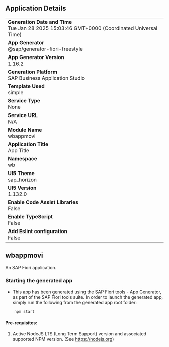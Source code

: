 ## Application Details
|               |
| ------------- |
|**Generation Date and Time**<br>Tue Jan 28 2025 15:03:46 GMT+0000 (Coordinated Universal Time)|
|**App Generator**<br>@sap/generator-fiori-freestyle|
|**App Generator Version**<br>1.16.2|
|**Generation Platform**<br>SAP Business Application Studio|
|**Template Used**<br>simple|
|**Service Type**<br>None|
|**Service URL**<br>N/A|
|**Module Name**<br>wbappmovi|
|**Application Title**<br>App Title|
|**Namespace**<br>wb|
|**UI5 Theme**<br>sap_horizon|
|**UI5 Version**<br>1.132.0|
|**Enable Code Assist Libraries**<br>False|
|**Enable TypeScript**<br>False|
|**Add Eslint configuration**<br>False|

## wbappmovi

An SAP Fiori application.

### Starting the generated app

-   This app has been generated using the SAP Fiori tools - App Generator, as part of the SAP Fiori tools suite.  In order to launch the generated app, simply run the following from the generated app root folder:

```
    npm start
```

#### Pre-requisites:

1. Active NodeJS LTS (Long Term Support) version and associated supported NPM version.  (See https://nodejs.org)


